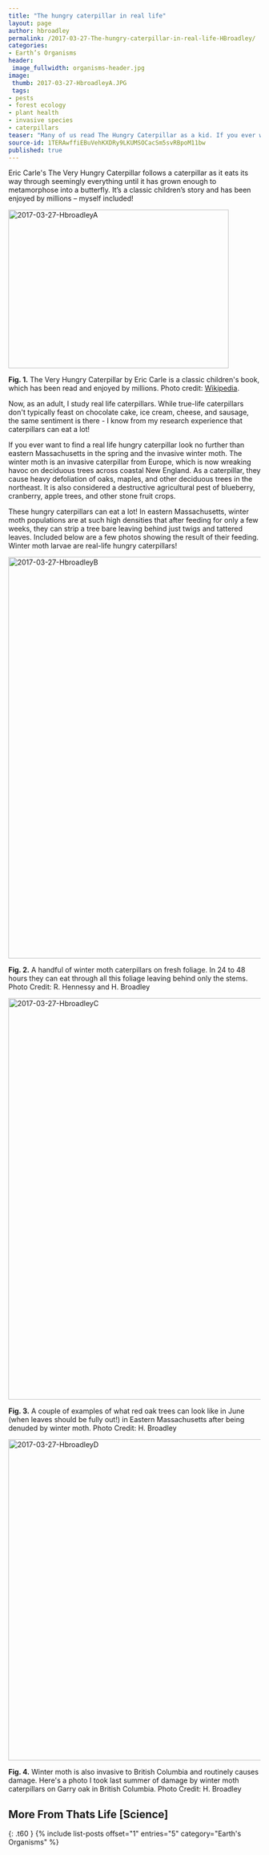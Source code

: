 ```yaml
---
title: "The hungry caterpillar in real life"
layout: page
author: hbroadley
permalink: /2017-03-27-The-hungry-caterpillar-in-real-life-HBroadley/
categories:
- Earth’s Organisms
header:
 image_fullwidth: organisms-header.jpg
image:
 thumb: 2017-03-27-HbroadleyA.JPG
 tags:
- pests
- forest ecology
- plant health
- invasive species
- caterpillars
teaser: "Many of us read The Hungry Caterpillar as a kid. If you ever want to find a real life hungry caterpillar, look no further than eastern Massachusetts and the invasive winter moth."
source-id: 1TERAwffiEBuVehKXDRy9LKUMSOCacSm5svRBpoM11bw
published: true
---
```


Eric Carle's The Very Hungry Caterpillar follows a caterpillar as it eats its way through seemingly everything until it has grown enough to metamorphose into a butterfly.  It’s a classic children’s story and has been enjoyed by millions – myself included!  

<a data-flickr-embed="true"  href="https://www.flickr.com/photos/139839751@N06/32801049174/in/dateposted-friend/" title="2017-03-27-HbroadleyA"><img src="https://c1.staticflickr.com/4/3852/32801049174_c9e6ded7ef.jpg" width="440" height="316" alt="2017-03-27-HbroadleyA"></a><script async src="//embedr.flickr.com/assets/client-code.js" charset="utf-8"></script>

**Fig. 1.** The Very Hungry Caterpillar by Eric Carle is a classic children's book, which has been read and enjoyed by millions.  Photo credit: [Wikipedia](https://upload.wikimedia.org/wikipedia/en/b/b5/HungryCaterpillar.JPG). 

Now, as an adult, I study real life caterpillars.  While true-life caterpillars don't typically feast on chocolate cake, ice cream, cheese, and sausage, the same sentiment is there - I know from my research experience that caterpillars can eat a lot!    

If you ever want to find a real life hungry caterpillar look no further than eastern Massachusetts in the spring and the invasive winter moth.  The winter moth is an invasive caterpillar from Europe, which is now wreaking havoc on deciduous trees across coastal New England.  As a caterpillar, they cause heavy defoliation of oaks, maples, and other deciduous trees in the northeast.  It is also considered a destructive agricultural pest of blueberry, cranberry,  apple trees, and other stone fruit crops. 

These hungry caterpillars can eat a lot! In eastern Massachusetts, winter moth populations are at such high densities that after feeding for only a few weeks, they can strip a tree bare leaving behind just twigs and tattered leaves.  Included below are a few photos showing the result of their feeding.  Winter moth larvae are real-life hungry caterpillars! 

<a data-flickr-embed="true"  href="https://www.flickr.com/photos/139839751@N06/32801049134/in/dateposted-friend/" title="2017-03-27-HbroadleyB"><img src="https://c1.staticflickr.com/3/2824/32801049134_2caeccfca2_c.jpg" width="545" height="800" alt="2017-03-27-HbroadleyB"></a><script async src="//embedr.flickr.com/assets/client-code.js" charset="utf-8"></script>

**Fig. 2.** A handful of winter moth caterpillars on fresh foliage.  In 24 to 48 hours they can eat through all this foliage leaving behind only the stems.  Photo Credit: R. Hennessy and H. Broadley 

<a data-flickr-embed="true"  href="https://www.flickr.com/photos/139839751@N06/33602956526/in/dateposted-friend/" title="2017-03-27-HbroadleyC"><img src="https://c1.staticflickr.com/3/2867/33602956526_ae9e702e44_c.jpg" width="545" height="800" alt="2017-03-27-HbroadleyC"></a><script async src="//embedr.flickr.com/assets/client-code.js" charset="utf-8"></script>

**Fig. 3.** A couple of examples of what red oak trees can look like in June (when leaves should be fully out!) in Eastern Massachusetts after being denuded by winter moth.  Photo Credit: H. Broadley 

<a data-flickr-embed="true"  href="https://www.flickr.com/photos/139839751@N06/32801049564/in/dateposted-friend/" title="2017-03-27-HbroadleyD"><img src="https://c1.staticflickr.com/3/2861/32801049564_b6dac1c603_z.jpg" width="640" height="640" alt="2017-03-27-HbroadleyD"></a><script async src="//embedr.flickr.com/assets/client-code.js" charset="utf-8"></script>

**Fig. 4.** Winter moth is also invasive to British Columbia and routinely causes damage.  Here's a photo I took last summer of damage by winter moth caterpillars on Garry oak in British Columbia.  Photo Credit: H. Broadley

## More From Thats Life [Science]
{: .t60 }
{% include list-posts offset="1" entries="5" category="Earth's Organisms" %}

